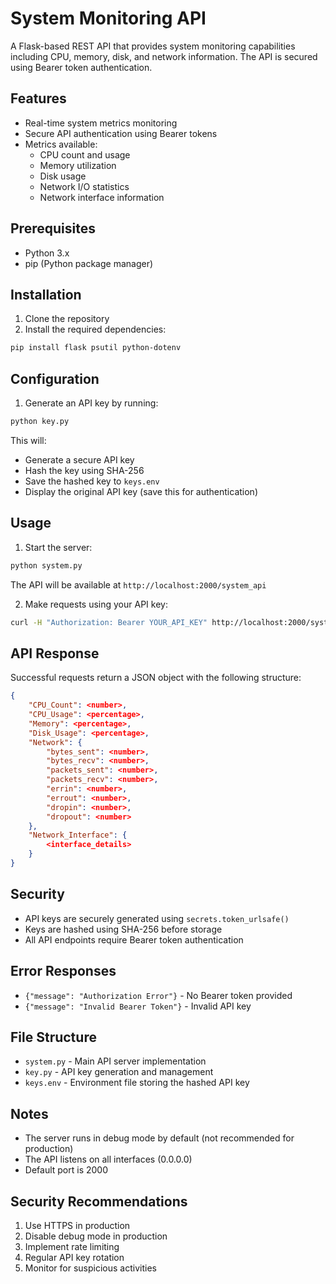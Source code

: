 # System Monitoring API

A Flask-based REST API that provides system monitoring capabilities including CPU, memory, disk, and network information. The API is secured using Bearer token authentication.

## Features

- Real-time system metrics monitoring
- Secure API authentication using Bearer tokens
- Metrics available:
  - CPU count and usage
  - Memory utilization
  - Disk usage
  - Network I/O statistics
  - Network interface information

## Prerequisites

- Python 3.x
- pip (Python package manager)

## Installation

1. Clone the repository
2. Install the required dependencies:
```bash
pip install flask psutil python-dotenv
```

## Configuration

1. Generate an API key by running:
```bash
python key.py
```
This will:
- Generate a secure API key
- Hash the key using SHA-256
- Save the hashed key to `keys.env`
- Display the original API key (save this for authentication)

## Usage

1. Start the server:
```bash
python system.py
```
The API will be available at `http://localhost:2000/system_api`

2. Make requests using your API key:
```bash
curl -H "Authorization: Bearer YOUR_API_KEY" http://localhost:2000/system_api
```

## API Response

Successful requests return a JSON object with the following structure:

```json
{
    "CPU_Count": <number>,
    "CPU_Usage": <percentage>,
    "Memory": <percentage>,
    "Disk_Usage": <percentage>,
    "Network": {
        "bytes_sent": <number>,
        "bytes_recv": <number>,
        "packets_sent": <number>,
        "packets_recv": <number>,
        "errin": <number>,
        "errout": <number>,
        "dropin": <number>,
        "dropout": <number>
    },
    "Network_Interface": {
        <interface_details>
    }
}
```

## Security

- API keys are securely generated using `secrets.token_urlsafe()`
- Keys are hashed using SHA-256 before storage
- All API endpoints require Bearer token authentication

## Error Responses

- `{"message": "Authorization Error"}` - No Bearer token provided
- `{"message": "Invalid Bearer Token"}` - Invalid API key

## File Structure

- `system.py` - Main API server implementation
- `key.py` - API key generation and management
- `keys.env` - Environment file storing the hashed API key

## Notes

- The server runs in debug mode by default (not recommended for production)
- The API listens on all interfaces (0.0.0.0)
- Default port is 2000

## Security Recommendations

1. Use HTTPS in production
2. Disable debug mode in production
3. Implement rate limiting
4. Regular API key rotation
5. Monitor for suspicious activities

